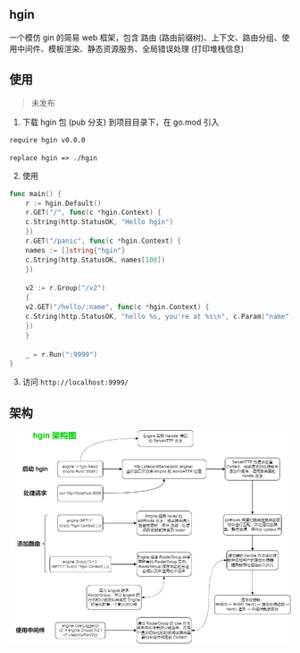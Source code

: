 ## hgin
一个模仿 gin 的简易 web 框架，包含 路由 (路由前缀树)、上下文、路由分组、使用中间件、模板渲染、静态资源服务、全局错误处理 (打印堆栈信息)

## 使用
> 未发布
1. 下载 hgin 包 (pub 分支) 到项目目录下，在 go.mod 引入
```
require hgin v0.0.0

replace hgin => ./hgin
```
2. 使用
```go
func main() {
    r := hgin.Default()
    r.GET("/", func(c *hgin.Context) {
    c.String(http.StatusOK, "Hello hgin")
    })
    r.GET("/panic", func(c *hgin.Context) {
    names := []string{"hgin"}
    c.String(http.StatusOK, names[100])
    })
    
    v2 := r.Group("/v2")
    {
    v2.GET("/hello/:name", func(c *hgin.Context) {
    c.String(http.StatusOK, "hello %s, you're at %s\n", c.Param("name"), c.Path)
    })
    }
    
    _ = r.Run(":9999")
}
```
3. 访问 `http://localhost:9999/`

## 架构
<img src="https://raw.githubusercontent.com/weedsx/picgo/master/hgin.png"/>